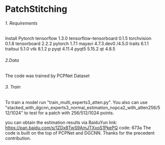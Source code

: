 # PatchStitching

###### 1. Requirements
Install Pytorch
tensorflow                1.3.0
tensorflow-tensorboard    0.1.5
torchvision               0.1.8
tensorboard               2.2.2
pytorch                   1.7.1
mayavi                    4.7.3.dev0 /4.5.0
traits                    6.1.1
traitsui                  5.1.0
vtk                       8.1.2 p
pyqt                      4.11.4
pyqt5                     5.15.2
qt                        4.8.5
###### 2.Data
The code was trained by PCPNet Dataset
 
###### 3. Train
To train a model run "train_multi_experts3_atten.py".
You also can use "stacked_with_dgcnn_experts3_normal_estimation_nopca2_with_atten256/512/1024" to test for a patch with 256/512/1024 points.

you can obtain the estimation results via BaiduYun link: https://pan.baidu.com/s/1ZDx8TwS9AmJTXxoS1PkePQ  code: 673a
The code is built on the top of PCPNet and DGCNN. Thanks for the precedent contribution.
